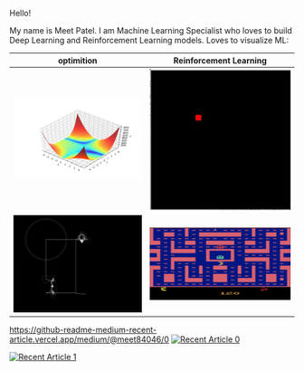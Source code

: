 Hello!

My name is Meet Patel. I am Machine Learning Specialist who loves to build Deep Learning and Reinforcement Learning models. 
Loves to visualize ML:

optimition                 |  Reinforcement Learning
:-------------------------:|:-------------------------:
![](optimizer.gif)         |  ![](multi_agent_SARSA.gif)
![](animation.gif)         | ![](Pac_man.gif)  


https://github-readme-medium-recent-article.vercel.app/medium/@meet84046/0
<a target="_blank" href="https://github-readme-medium-recent-article.vercel.app/medium/@meet84046/0"><img src="https://github-readme-medium-recent-article.vercel.app/medium/@meet84046/0" alt="Recent Article 0"> 

<a target="_blank" href="https://github-readme-medium-recent-article.vercel.app/medium/@meet84046/1"><img src="https://github-readme-medium-recent-article.vercel.app/medium/@meet84046/1" alt="Recent Article 1"> 
